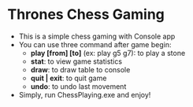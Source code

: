 # Thrones Chess Gaming

* This is a simple chess gaming with Console app
* You can use three command after game begin:
  - **play [from] [to]** (ex: play g5 g7): to play a stone
  - **stat**: to view game statistics
  - **draw**: to draw table to console
  - **quit | exit**: to quit game
  - **undo**: to undo last movement
 * Simply, run ChessPlaying.exe and enjoy!
